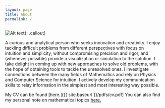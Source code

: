 ```yaml
---
layout: page
title: About
permalink: /
---
```


![Alt text](/images/me.jpg){: .callout}

A curious and analytical person who seeks innovation and creativity. I enjoy
tackling difficult problems from different perspectives with focus
on intuition and simplicity, without compromising precision and rigor, and (whenever possible) provide a visualization or simulation to the solution. I  take delight in coming up with new approaches
to solve old problems, with the hope of obtaining tools to tackle the unresolved ones. I investigate connections between the many fields of Mathematics
and rely on Physics and Computer Science for intuition.
I actively develop my communication skills to relay information in the simplest and most interesting way possible.

My CV can be found [here.]({{ site.baseurl }}/pdfs/cv.pdf) You can also find my personal note on mathematical topics [here.](https://adelsaleh.github.io/documents/)


